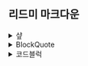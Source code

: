 ## 리드미 마크다운


<details>
<summary>샾 </summary>
<div markdown="1">  
  
  
샾의 갯수만큼 글씨 크기 변경<br>
(html에 h1~h6이랑 비슷한 기능)<br>
" #쓸내용 "

</div>
</details>




<details>
<summary>BlockQuote</summary>
<div markdown="1">  
  
  
>이렇게
>    >블럭
>    >    >만들기가능<br>
" > "를 이용하면 됨

</div>
</details>



<details>
<summary>코드블럭</summary>
<div markdown="1">  
  
  
<pre>
<code>
public class BootSpringBootApplication {
  public static void main(String[] args) {
    System.out.println("Hello, Honeymon");
  }

}
</code>
</pre>



" <pre><code>"작성할 코드"</pre></code> "

</div>
</details>



